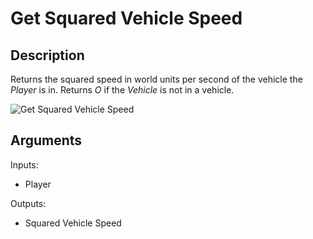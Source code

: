 # Get Squared Vehicle Speed

## Description

Returns the squared speed in world units per second of the vehicle the _Player_ is in. Returns _O_ if the _Vehicle_ is not in a vehicle.

![Get Squared Vehicle Speed](../../.gitbook/assets/images/scripting/vehicles/getsquaredvehiclespeed.png)

## Arguments

Inputs:

- Player

Outputs:

- Squared Vehicle Speed
